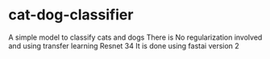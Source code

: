 # cat-dog-classifier
A simple model to classify cats and dogs
There is No regularization involved and using transfer learning Resnet 34
It is done using fastai version 2
